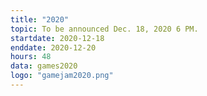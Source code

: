 ```yaml
---
title: "2020"
topic: To be announced Dec. 18, 2020 6 PM.
startdate: 2020-12-18
enddate: 2020-12-20
hours: 48
data: games2020
logo: "gamejam2020.png"
---
```


